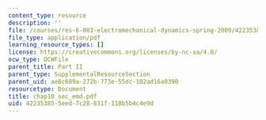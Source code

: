 ```yaml
---
content_type: resource
description: ''
file: /courses/res-6-003-electromechanical-dynamics-spring-2009/422353855eed7c28831f118b5b4c4e9d_chap10_sec_emd.pdf
file_type: application/pdf
learning_resource_types: []
license: https://creativecommons.org/licenses/by-nc-sa/4.0/
ocw_type: OCWFile
parent_title: Part II
parent_type: SupplementalResourceSection
parent_uid: ae8c689a-272b-773e-55dc-102ad16a0390
resourcetype: Document
title: chap10_sec_emd.pdf
uid: 42235385-5eed-7c28-831f-118b5b4c4e9d
---
```

